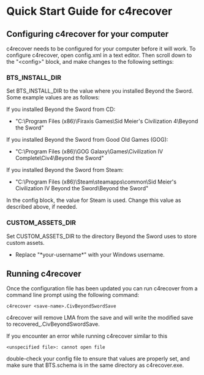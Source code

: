 # Quick Start Guide for c4recover

## Configuring c4recover for your computer

c4recover needs to be configured for your computer before it will work. To configure c4recover, open
config.xml in a text editor. Then scroll down to the "\<config\>" block, and make changes to
the following settings:

### BTS_INSTALL_DIR

Set BTS_INSTALL_DIR to the value where you installed Beyond the Sword. Some example values are as
follows:

If you installed Beyond the Sword from CD:

* "C:\Program Files (x86)\Firaxis Games\Sid Meier's Civilization 4\Beyond the Sword"

If you installed Beyond the Sword from Good Old Games (GOG):

* "C:\Program Files (x86)\GOG Galaxy\Games\Civilization IV Complete\Civ4\Beyond the Sword"

If you installed Beyond the Sword from Steam:

* "C:\Program Files (x86)\Steam\steamapps\common\Sid Meier's Civilization IV Beyond the Sword\Beyond
  the Sword"

In the config block, the value for Steam is used. Change this value as described above, if needed.

### CUSTOM_ASSETS_DIR

Set CUSTOM_ASSETS_DIR to the directory Beyond the Sword uses to store custom assets.

* Replace "\*your-username\*" with your Windows username.

## Running c4recover

Once the configuration file has been updated you can run c4recover from a command line prompt using
the following command:

```
c4recover <save-name>.CivBeyondSwordSave
```
c4recover will remove LMA from the save and will write the modified save to 
recovered_<save-name>.CivBeyondSwordSave.

If you encounter an error while running c4recover similar to this
```
<unspecified file>: cannot open file
```
double-check your config file to ensure that values are properly set, and make sure that 
BTS.schema is in the same directory as c4recover.exe.